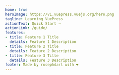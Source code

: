 ```yaml
---
home: true
heroImage: https://v1.vuepress.vuejs.org/hero.png
tagline: Learning VuePress
actionText: Quick Start →
actionLink: /guide/
features:
- title: Feature 1 Title
  details: Feature 1 Description
- title: Feature 2 Title
  details: Feature 2 Description
- title: Feature 3 Title
  details: Feature 3 Description
footer: Made by rosephdarl with ❤️
---
```

